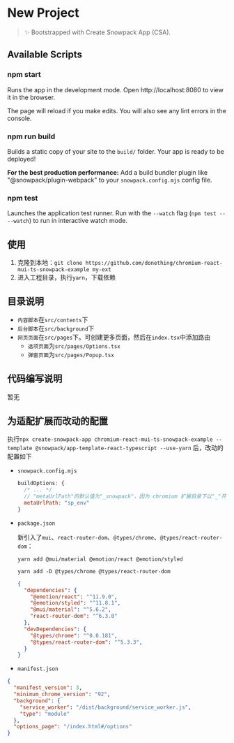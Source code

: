# New Project

> ✨ Bootstrapped with Create Snowpack App (CSA).

## Available Scripts

### npm start

Runs the app in the development mode.
Open http://localhost:8080 to view it in the browser.

The page will reload if you make edits.
You will also see any lint errors in the console.

### npm run build

Builds a static copy of your site to the `build/` folder.
Your app is ready to be deployed!

**For the best production performance:** Add a build bundler plugin like "@snowpack/plugin-webpack" to
your `snowpack.config.mjs` config file.

### npm test

Launches the application test runner.
Run with the `--watch` flag (`npm test -- --watch`) to run in interactive watch mode.

## 使用

1. 克隆到本地：`git clone https://github.com/donething/chromium-react-mui-ts-snowpack-example my-ext`
2. 进入工程目录，执行`yarn`，下载依赖

## 目录说明

* `内容脚本`在`src/contents`下
* `后台脚本`在`src/background`下
* `网页页面`在`src/pages`下。可创建更多页面，然后在`index.tsx`中添加路由
    * `选项页面`为`src/pages/Options.tsx`
    * `弹窗页面`为`src/pages/Popup.tsx`

## 代码编写说明

暂无

## 为适配扩展而改动的配置

执行`npx create-snowpack-app chromium-react-mui-ts-snowpack-example --template @snowpack/app-template-react-typescript --use-yarn`
后，改动的配置如下

* `snowpack.config.mjs`
  ```js
  buildOptions: {
    /* ... */
    // "metaUrlPath"的默认值为"_snowpack"，因为 chromium 扩展目录下以"_"开头的文件夹有内定用途，所以改名
    metaUrlPath: "sp_env"
  }
  ```
* `package.json`

  新引入了`mui`、`react-router-dom`、`@types/chrome`、`@types/react-router-dom`：

  `yarn add @mui/material @emotion/react @emotion/styled`

  `yarn add -D @types/chrome @types/react-router-dom`

  ```json
  {
    "dependencies": {
      "@emotion/react": "^11.9.0",
      "@emotion/styled": "^11.8.1",
      "@mui/material": "^5.6.2",
      "react-router-dom": "^6.3.0"
    },
    "devDependencies": {
      "@types/chrome": "^0.0.181",
      "@types/react-router-dom": "^5.3.3",
    }
  }
  ```
  
* `manifest.json`
```json
{
  "manifest_version": 3,
  "minimum_chrome_version": "92",
  "background": {
    "service_worker": "/dist/background/service_worker.js",
    "type": "module"
  },
  "options_page": "/index.html#/options"
}
```